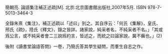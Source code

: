 簡朝亮. 論語集注補正述疏[M]. 北京:北京圖書館出版社,2007年5月. ISBN 978-7-5013-3464-3

全錄朱熹《集注》，補正述疏以「述曰」別之。其自序云：「何氏《集解》，皇氏、邢氏《疏》，陸氏《釋文》，錄之皆詳。諸家說，純采者名，不純采者不名。」「其或爲公言，或不純采者會二三說爲約言，皆述之，而統之曰論家說，冀不蕪也。」(2)

後附《讀書堂論語答問》一卷，乃簡氏答其學生疑問，而羣生自志之作。
